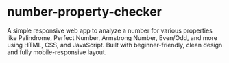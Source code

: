 # number-property-checker
A simple responsive web app to analyze a number for various properties like Palindrome, Perfect Number, Armstrong Number, Even/Odd, and more using HTML, CSS, and JavaScript. Built with beginner-friendly, clean design and fully mobile-responsive layout.
